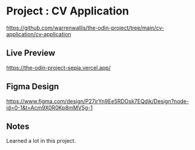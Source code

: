 # Project : CV Application

https://github.com/warrenwallis/the-odin-project/tree/main/cv-application/cv-application

## Live Preview

https://the-odin-project-sepia.vercel.app/

## Figma Design

https://www.figma.com/design/P27irYn9Ee5RDOsk7EQdjk/Design?node-id=0-1&t=Acm9X0R0Kp8mMV5g-1

## Notes

Learned a lot in this project.
